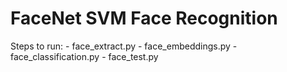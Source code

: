 # FaceNet SVM Face Recognition

Steps to run:
    - face_extract.py
    - face_embeddings.py
    - face_classification.py
    - face_test.py
    
